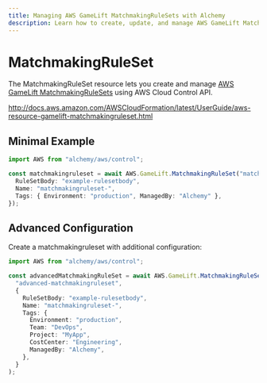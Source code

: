 ```yaml
---
title: Managing AWS GameLift MatchmakingRuleSets with Alchemy
description: Learn how to create, update, and manage AWS GameLift MatchmakingRuleSets using Alchemy Cloud Control.
---
```


# MatchmakingRuleSet

The MatchmakingRuleSet resource lets you create and manage [AWS GameLift MatchmakingRuleSets](https://docs.aws.amazon.com/gamelift/latest/userguide/) using AWS Cloud Control API.

http://docs.aws.amazon.com/AWSCloudFormation/latest/UserGuide/aws-resource-gamelift-matchmakingruleset.html

## Minimal Example

```ts
import AWS from "alchemy/aws/control";

const matchmakingruleset = await AWS.GameLift.MatchmakingRuleSet("matchmakingruleset-example", {
  RuleSetBody: "example-rulesetbody",
  Name: "matchmakingruleset-",
  Tags: { Environment: "production", ManagedBy: "Alchemy" },
});
```

## Advanced Configuration

Create a matchmakingruleset with additional configuration:

```ts
import AWS from "alchemy/aws/control";

const advancedMatchmakingRuleSet = await AWS.GameLift.MatchmakingRuleSet(
  "advanced-matchmakingruleset",
  {
    RuleSetBody: "example-rulesetbody",
    Name: "matchmakingruleset-",
    Tags: {
      Environment: "production",
      Team: "DevOps",
      Project: "MyApp",
      CostCenter: "Engineering",
      ManagedBy: "Alchemy",
    },
  }
);
```

